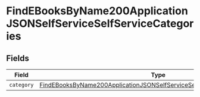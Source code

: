 # FindEBooksByName200ApplicationJSONSelfServiceSelfServiceCategories


## Fields

| Field                                                                                                                                                                               | Type                                                                                                                                                                                | Required                                                                                                                                                                            | Description                                                                                                                                                                         |
| ----------------------------------------------------------------------------------------------------------------------------------------------------------------------------------- | ----------------------------------------------------------------------------------------------------------------------------------------------------------------------------------- | ----------------------------------------------------------------------------------------------------------------------------------------------------------------------------------- | ----------------------------------------------------------------------------------------------------------------------------------------------------------------------------------- |
| `category`                                                                                                                                                                          | [FindEBooksByName200ApplicationJSONSelfServiceSelfServiceCategoriesCategory](../../models/operations/findebooksbyname200applicationjsonselfserviceselfservicecategoriescategory.md) | :heavy_minus_sign:                                                                                                                                                                  | N/A                                                                                                                                                                                 |